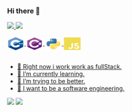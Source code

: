 ### Hi there 👋
<div>
  <a href="https://github.com/BrenoFreitasM">
  <img height="180em" src="https://github-readme-stats.vercel.app/api?username=BrenoFreitasM&show_icons=true&theme=dracula&include_all_commits=true&count_private=true"/>
  <img height="180em" src="https://github-readme-stats.vercel.app/api/top-langs/?username=BrenoFreitasM&layout=compact&langs_count=7&theme=dracula"/>
</div> 
  <div style="display: inline_block"><br>
  <img align="center" alt="Breno-C++" height="30" width="40" src="https://github.com/devicons/devicon/blob/master/icons/cplusplus/cplusplus-original.svg">
  <img align="center" alt="Breno-C#" height="30" width="40" src="https://github.com/devicons/devicon/blob/master/icons/csharp/csharp-original.svg">
  <img align="center" alt="Breno-Python" height="30" width="40" src="https://raw.githubusercontent.com/devicons/devicon/master/icons/python/python-original.svg">
  <img align="center" alt="Breno-Js" height="30" width="40" src="https://raw.githubusercontent.com/devicons/devicon/master/icons/javascript/javascript-plain.svg">
</div>
  
  ##
 
<div> 

- 🔭 Right now i work work as fullStack.
- 🌱 I’m currently learning.
- 👯 I’m trying to be better.
- 🤔 I want to be a software engineering.

<a href="https://www.linkedin.com/in/breno-de-freitas-mendes-6a5460180/" target="_blank"><img src="https://img.shields.io/badge/-LinkedIn-%230077B5?style=for-the-badge&logo=linkedin&logoColor=white" target="_blank"></a>                                                                                                                         <a href = "mailto:brenofreitasmendes@gmail.com"><img src="https://img.shields.io/badge/-Gmail-%23333?style=for-the-badge&logo=gmail&logoColor=white" target="_blank"></a>         
